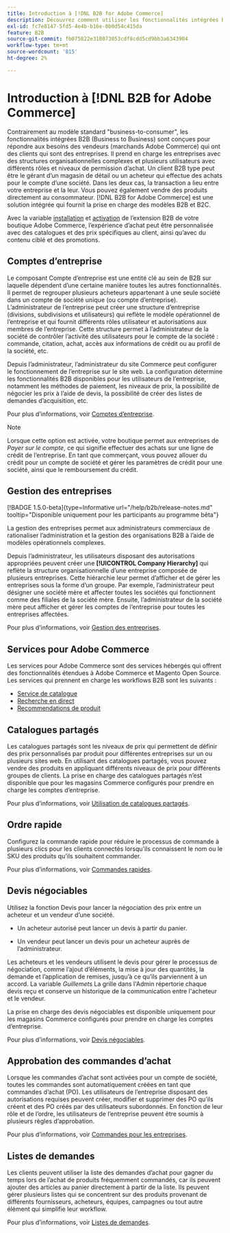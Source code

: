 ```yaml
---
title: Introduction à [!DNL B2B for Adobe Commerce]
description: Découvrez comment utiliser les fonctionnalités intégrées B2B pour répondre à vos besoins pour les entreprises clientes.
exl-id: fc7e8147-5fd5-4e4b-b16e-0b0d54c415da
feature: B2B
source-git-commit: fb075822e318073053cdf8cdd5cd9bb3a6343904
workflow-type: tm+mt
source-wordcount: '815'
ht-degree: 2%

---
```


# Introduction à [!DNL B2B for Adobe Commerce]

Contrairement au modèle standard &quot;business-to-consumer&quot;, les fonctionnalités intégrées B2B (Business to Business) sont conçues pour répondre aux besoins des vendeurs (marchands Adobe Commerce) qui ont des clients qui sont des entreprises. Il prend en charge les entreprises avec des structures organisationnelles complexes et plusieurs utilisateurs avec différents rôles et niveaux de permission d’achat. Un client B2B type peut être le gérant d’un magasin de détail ou un acheteur qui effectue des achats pour le compte d’une société. Dans les deux cas, la transaction a lieu entre votre entreprise et la leur. Vous pouvez également vendre des produits directement au consommateur. [!DNL B2B for Adobe Commerce] est une solution intégrée qui fournit la prise en charge des modèles B2B et B2C.

Avec la variable [installation](install.md) et [activation](enable-basic-features.md) de l’extension B2B de votre boutique Adobe Commerce, l’expérience d’achat peut être personnalisée avec des catalogues et des prix spécifiques au client, ainsi qu’avec du contenu ciblé et des promotions.

## Comptes d’entreprise

Le composant Compte d’entreprise est une entité clé au sein de B2B sur laquelle dépendent d’une certaine manière toutes les autres fonctionnalités. Il permet de regrouper plusieurs acheteurs appartenant à une seule société dans un compte de société unique (ou compte d’entreprise). L’administrateur de l’entreprise peut créer une structure d’entreprise (divisions, subdivisions et utilisateurs) qui reflète le modèle opérationnel de l’entreprise et qui fournit différents rôles utilisateur et autorisations aux membres de l’entreprise. Cette structure permet à l’administrateur de la société de contrôler l’activité des utilisateurs pour le compte de la société : commande, citation, achat, accès aux informations de crédit ou au profil de la société, etc.

Depuis l’administrateur, l’administrateur du site Commerce peut configurer le fonctionnement de l’entreprise sur le site web. La configuration détermine les fonctionnalités B2B disponibles pour les utilisateurs de l’entreprise, notamment les méthodes de paiement, les niveaux de prix, la possibilité de négocier les prix à l’aide de devis, la possibilité de créer des listes de demandes d’acquisition, etc.

Pour plus d’informations, voir [Comptes d’entreprise](account-companies.md).

>[!NOTE]
>
>Lorsque cette option est activée, votre boutique permet aux entreprises de _Payer sur le compte_, ce qui signifie effectuer des achats sur une ligne de crédit de l’entreprise. En tant que commerçant, vous pouvez allouer du crédit pour un compte de société et gérer les paramètres de crédit pour une société, ainsi que le remboursement du crédit.

## Gestion des entreprises

[!BADGE 1.5.0-beta]{type=Informative url="/help/b2b/release-notes.md" tooltip="Disponible uniquement pour les participants au programme bêta"}

La gestion des entreprises permet aux administrateurs commerciaux de rationaliser l’administration et la gestion des organisations B2B à l’aide de modèles opérationnels complexes.

Depuis l’administrateur, les utilisateurs disposant des autorisations appropriées peuvent créer une **[!UICONTROL Company Hierarchy]** qui reflète la structure organisationnelle d’une entreprise composée de plusieurs entreprises. Cette hiérarchie leur permet d’afficher et de gérer les entreprises sous la forme d’un groupe. Par exemple, l’administrateur peut désigner une société mère et affecter toutes les sociétés qui fonctionnent comme des filiales de la société mère. Ensuite, l’administrateur de la société mère peut afficher et gérer les comptes de l’entreprise pour toutes les entreprises affectées.

Pour plus d’informations, voir [Gestion des entreprises](manage-companies.md).

## Services pour Adobe Commerce

Les services pour Adobe Commerce sont des services hébergés qui offrent des fonctionnalités étendues à Adobe Commerce et Magento Open Source. Les services qui prennent en charge les workflows B2B sont les suivants :

* [Service de catalogue](https://experienceleague.adobe.com/docs/commerce-merchant-services/catalog-service/guide-overview.html)
* [Recherche en direct](https://experienceleague.adobe.com/docs/commerce-merchant-services/live-search/guide-overview.html)
* [Recommendations de produit](https://experienceleague.adobe.com/docs/commerce-merchant-services/product-recommendations/guide-overview.html)

## Catalogues partagés

Les catalogues partagés sont les niveaux de prix qui permettent de définir des prix personnalisés par produit pour différentes entreprises sur un ou plusieurs sites web. En utilisant des catalogues partagés, vous pouvez vendre des produits en appliquant différents niveaux de prix pour différents groupes de clients. La prise en charge des catalogues partagés n’est disponible que pour les magasins Commerce configurés pour prendre en charge les comptes d’entreprise.

Pour plus d’informations, voir [Utilisation de catalogues partagés](catalog-shared.md).

## Ordre rapide

Configurez la commande rapide pour réduire le processus de commande à plusieurs clics pour les clients connectés lorsqu’ils connaissent le nom ou le SKU des produits qu’ils souhaitent commander.

Pour plus d’informations, voir [Commandes rapides](quick-order.md).

## Devis négociables

Utilisez la fonction Devis pour lancer la négociation des prix entre un acheteur et un vendeur d’une société.

* Un acheteur autorisé peut lancer un devis à partir du panier.

* Un vendeur peut lancer un devis pour un acheteur auprès de l’administrateur.

Les acheteurs et les vendeurs utilisent le devis pour gérer le processus de négociation, comme l’ajout d’éléments, la mise à jour des quantités, la demande et l’application de remises, jusqu’à ce qu’ils parviennent à un accord. La variable _Guillemets_ La grille dans l&#39;Admin répertorie chaque devis reçu et conserve un historique de la communication entre l&#39;acheteur et le vendeur.

La prise en charge des devis négociables est disponible uniquement pour les magasins Commerce configurés pour prendre en charge les comptes d’entreprise.

Pour plus d’informations, voir [Devis négociables](quotes.md).

## Approbation des commandes d’achat

Lorsque les commandes d’achat sont activées pour un compte de société, toutes les commandes sont automatiquement créées en tant que commandes d’achat (PO). Les utilisateurs de l’entreprise disposant des autorisations requises peuvent créer, modifier et supprimer des PO qu’ils créent et des PO créés par des utilisateurs subordonnés. En fonction de leur rôle et de l’ordre, les utilisateurs de l’entreprise peuvent être soumis à plusieurs règles d’approbation.

Pour plus d’informations, voir [Commandes pour les entreprises](purchase-order-flow.md).

## Listes de demandes

Les clients peuvent utiliser la liste des demandes d’achat pour gagner du temps lors de l’achat de produits fréquemment commandés, car ils peuvent ajouter des articles au panier directement à partir de la liste. Ils peuvent gérer plusieurs listes qui se concentrent sur des produits provenant de différents fournisseurs, acheteurs, équipes, campagnes ou tout autre élément qui simplifie leur workflow.

Pour plus d’informations, voir [Listes de demandes](requisition-lists.md).
